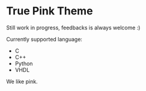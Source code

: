 # True Pink Theme

Still work in progress, feedbacks is always welcome :)

Currently supported language:

* C
* C++
* Python
* VHDL

We like pink.
